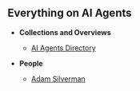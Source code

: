 ## Everything on AI Agents

- **Collections and Overviews**
  - [AI Agents Directory](https://aiagentsdirectory.com/)
  
- **People**
  - [Adam Silverman](https://x.com/AtomSilverman)
